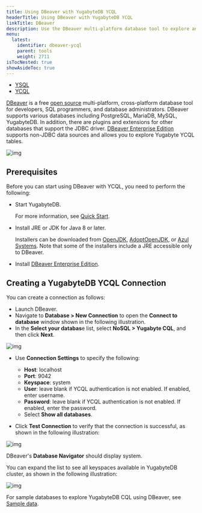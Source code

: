 ```yaml
---
title: Using DBeaver with YugabyteDB YCQL
headerTitle: Using DBeaver with YugabyteDB YCQL
linkTitle: DBeaver
description: Use the DBeaver multi-platform database tool to explore and query YugabyteDB.
menu:
  latest:
    identifier: dbeaver-ycql
    parent: tools
    weight: 2711
isTocNested: true
showAsideToc: true
---
```


<ul class="nav nav-tabs-alt nav-tabs-yb">

  <li >
    <a href="../dbeaver-ysql/" class="nav-link">
      <i class="icon-postgres" aria-hidden="true"></i>
      YSQL
    </a>
  </li>

  <li >
    <a href="../dbeaver-ycql/" class="nav-link active">
      <i class="icon-cassandra" aria-hidden="true"></i>
      YCQL
    </a>
  </li>

</ul>

[DBeaver](https://dbeaver.io/) is a free [open source](https://github.com/dbeaver/dbeaver) multi-platform, cross-platform database tool for developers, SQL programmers, and database administrators. DBeaver supports various databases including PostgreSQL, MariaDB, MySQL, YugabyteDB. In addition, there are plugins and extensions for other databases that support the JDBC driver. [DBeaver Enterprise Edition](https://dbeaver.com/) supports non-JDBC data sources and allows you to explore Yugabyte YCQL tables.

![img](/images/develop/tools/dbeaver/dbeaver-view.png)

## Prerequisites

Before you can start using DBeaver with YCQL, you need to perform the following:

- Start YugabyteDB.

  For more information, see [Quick Start](/quick-start/install).

- Install JRE or JDK for Java 8 or later.

  Installers can be downloaded from [OpenJDK](http://jdk.java.net/), [AdoptOpenJDK](https://adoptopenjdk.net/), or [Azul Systems](https://www.azul.com/downloads/zulu-community/). Note that some of the installers include a JRE accessible only to DBeaver.

- Install [DBeaver Enterprise Edition](https://dbeaver.com/download/enterprise/).


## Creating a YugabyteDB YCQL Connection

You can create a connection as follows:

- Launch DBeaver.
- Navigate to **Database > New Connection** to open the **Connect to database** window shown in the following illustration.
- In the **Select your databas**e list, select **NoSQL > Yugabyte CQL**, and then click **Next**.

![img](/images/develop/tools/dbeaver/dbeaver-select-db-ycql.png)

- Use **Connection Settings** to specify the following:
  - **Host**: localhost
  - **Port**: 9042
  - **Keyspace**: system
  - **User**: leave blank if YCQL authentication is not enabled. If enabled, enter username.
  - **Password**: leave blank if YCQL authentication is not enabled. If enabled, enter the password.
  - Select **Show all databases**.

- Click **Test Connection** to verify that the connection is successful, as shown in the following illustration:

![img](/images/develop/tools/dbeaver/dbeaver-test-conn-ycql.png)

DBeaver's **Database Navigator** should display system.

You can expand the list to see all keyspaces available in YugabyteDB cluster, as shown in the following illustration:

![img](/images/develop/tools/dbeaver/dbeaver-ycql-system.png)

For sample databases to explore YugabyteDB CQL using DBeaver, see [Sample data](/latest/explore/json-support/jsonb-ycql/#root).
